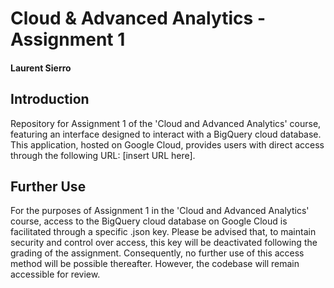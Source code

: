 # Cloud & Advanced Analytics - Assignment 1
#### Laurent Sierro
## Introduction
Repository for Assignment 1 of the 'Cloud and Advanced Analytics' course, featuring an interface designed to interact with a BigQuery cloud database. This application, hosted on Google Cloud, provides users with direct access through the following URL: [insert URL here].
## Further Use
For the purposes of Assignment 1 in the 'Cloud and Advanced Analytics' course, access to the BigQuery cloud database on Google Cloud is facilitated through a specific .json key. Please be advised that, to maintain security and control over access, this key will be deactivated following the grading of the assignment. Consequently, no further use of this access method will be possible thereafter. However, the codebase will remain accessible for review.